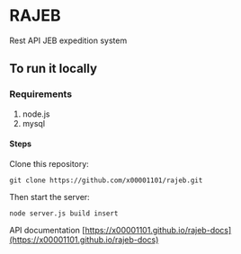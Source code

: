 # RAJEB
Rest API JEB expedition system

## To run it locally
### Requirements
1. node.js
2. mysql

#### Steps
Clone this repository:
```
git clone https://github.com/x00001101/rajeb.git
```
Then start the server:
```
node server.js build insert
```
API documentation [https://x00001101.github.io/rajeb-docs](https://x00001101.github.io/rajeb-docs)
